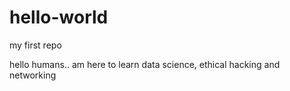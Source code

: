 # hello-world
my first repo


hello humans.. am here to learn data science, ethical hacking and networking
